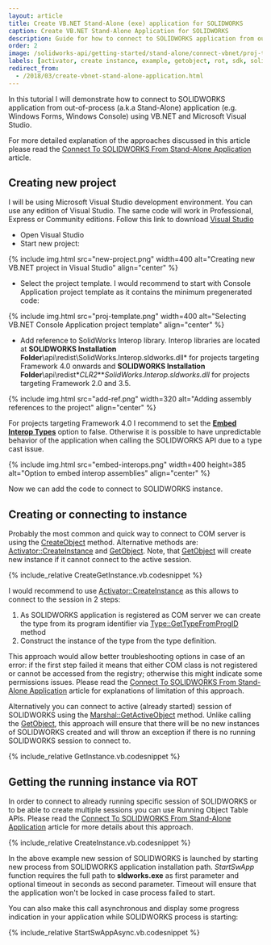 ```yaml
---
layout: article
title: Create VB.NET Stand-Alone (exe) application for SOLIDWORKS
caption: Create VB.NET Stand-Alone Application for SOLIDWORKS
description: Guide for how to connect to SOLIDWORKS application from out-of-process (a.k.a Stand-Alone) application (e.g. Windows Forms, Windows Console) using VB.NET and Microsoft Visual Studio
order: 2
image: /solidworks-api/getting-started/stand-alone/connect-vbnet/proj-template.png
labels: [activator, create instance, example, getobject, rot, sdk, solidworks api, vb.net]
redirect_from:
  - /2018/03/create-vbnet-stand-alone-application.html
---
```

In this tutorial I will demonstrate how to connect to SOLIDWORKS application from out-of-process (a.k.a Stand-Alone) application (e.g. Windows Forms, Windows Console) using VB.NET and Microsoft Visual Studio.

For more detailed explanation of the approaches discussed in this article please read the [Connect To SOLIDWORKS From Stand-Alone Application](/solidworks-api/getting-started/stand-alone/) article.

## Creating new project

I will be using Microsoft Visual Studio development environment. You can use any edition of Visual Studio. The same code will work in Professional, Express or Community editions. Follow this link to download [Visual Studio](https://www.visualstudio.com/vs/community/)  

* Open Visual Studio
* Start new project:

{% include img.html src="new-project.png" width=400 alt="Creating new VB.NET project in Visual Studio" align="center" %}

* Select the project template. I would recommend to start with Console Application project template as it contains the minimum pregenerated code:

{% include img.html src="proj-template.png" width=400 alt="Selecting VB.NET Console Application project template" align="center" %}

* Add reference to SolidWorks Interop library. Interop libraries are located at **SOLIDWORKS Installation Folder**\api\redist\SolidWorks.Interop.sldworks.dll* for projects targeting Framework 4.0 onwards and **SOLIDWORKS Installation Folder**\api\redist\**CLR2**\**SolidWorks.Interop.sldworks.dll* for projects targeting Framework 2.0 and 3.5.

{% include img.html src="add-ref.png" width=320 alt="Adding assembly references to the project" align="center" %}

For projects targeting Framework 4.0 I recommend to set the **[Embed Interop Types](https://docs.microsoft.com/en-us/dotnet/framework/interop/type-equivalence-and-embedded-interop-types)** option to false.
Otherwise it is possible to have unpredictable behavior of the application when calling the SOLIDWORKS API due to a type cast issue.  

{% include img.html src="embed-interops.png" width=400 height=385 alt="Option to embed interop assemblies" align="center" %}

Now we can add the code to connect to SOLIDWORKS instance.  

## Creating or connecting to instance

Probably the most common and quick way to connect to COM server is using the [CreateObject](https://msdn.microsoft.com/en-us/library/microsoft.visualbasic.interaction.createobject(v=vs.110).aspx) method.
Alternative methods are: [Activator::CreateInstance](https://msdn.microsoft.com/en-us/library/system.activator.createinstance(v=vs.110).aspx) and [GetObject](https://msdn.microsoft.com/en-us/library/microsoft.visualbasic.interaction.getobject(v=vs.110).aspx). Note, that [GetObject](https://msdn.microsoft.com/en-us/library/microsoft.visualbasic.interaction.getobject(v=vs.110).aspx) will create new instance if it cannot connect to the active session.  

{% include_relative CreateGetInstance.vb.codesnippet %}
  
I would recommend to use [Activator::CreateInstance](https://msdn.microsoft.com/en-us/library/system.activator.createinstance(v=vs.110).aspx) as this allows to connect to the session in 2 steps:  

1. As SOLIDWORKS application is registered as COM server we can create the type from its program identifier via [Type::GetTypeFromProgID](https://msdn.microsoft.com/en-us/library/system.type.gettypefromprogid(v=vs.110).aspx) method
1. Construct the instance of the type from the type definition.  

This approach would allow better troubleshooting options in case of an error: if the first step failed it means that either COM class is not registered or cannot be accessed from the registry; otherwise this might indicate some permissions issues.
Please read the [Connect To SOLIDWORKS From Stand-Alone Application](/solidworks-api/getting-started/stand-alone#method-a---activator-and-progid) article for explanations of limitation of this approach.  

Alternatively you can connect to active (already started) session of SOLIDWORKS using the [Marshal::GetActiveObject](https://msdn.microsoft.com/en-us/library/system.runtime.interopservices.marshal.getactiveobject(v=vs.110).aspx) method. Unlike calling the [GetObject](https://msdn.microsoft.com/en-us/library/microsoft.visualbasic.interaction.getobject(v=vs.110).aspx), this approach will ensure that  there will be no new instances of SOLIDWORKS created and will throw an exception if there is no running SOLIDWORKS session to connect to.

{% include_relative GetInstance.vb.codesnippet %}

## Getting the running instance via ROT

In order to connect to already running specific session of SOLIDWORKS or to be able to create multiple sessions you can use Running Object Table APIs.
Please read the [Connect To SOLIDWORKS From Stand-Alone Application](/solidworks-api/getting-started/stand-alone#method-b---running-object-table-rot) article for more details about this approach.

{% include_relative CreateInstance.vb.codesnippet %}

In the above example new session of SOLIDWORKS is launched by starting new process from SOLIDWORKS application installation path.
*StartSwApp* function requires the full path to **sldworks.exe** as first parameter and optional timeout in seconds as second parameter.
Timeout will ensure that the application won't be locked in case process failed to start.  

You can also make this call asynchronous and display some progress indication in your application while SOLIDWORKS process is starting:

{% include_relative StartSwAppAsync.vb.codesnippet %}
